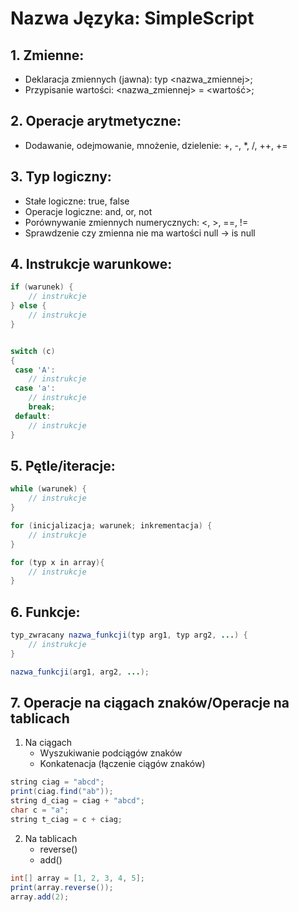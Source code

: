 # Nazwa Języka: SimpleScript
## 1. Zmienne:

- Deklaracja zmiennych (jawna): typ <nazwa_zmiennej>;
- Przypisanie wartości: <nazwa_zmiennej> = <wartość>;

## 2. Operacje arytmetyczne:

- Dodawanie, odejmowanie, mnożenie, dzielenie: +, -, *, /, ++, +=

## 3. Typ logiczny:

- Stałe logiczne: true, false
- Operacje logiczne: and, or, not
- Porównywanie zmiennych numerycznych: <, >, ==, !=
- Sprawdzenie czy zmienna nie ma wartości null -> is null

## 4. Instrukcje warunkowe:

```java
if (warunek) {
    // instrukcje
} else {
    // instrukcje
}


switch (c)
{
 case 'A':
    // instrukcje
 case 'a':
    // instrukcje
    break;
 default:
    // instrukcje
}
```
## 5. Pętle/iteracje:

```java
while (warunek) {
    // instrukcje
}

for (inicjalizacja; warunek; inkrementacja) {
    // instrukcje
}

for (typ x in array){
    // instrukcje
}
```
## 6. Funkcje:

```java
typ_zwracany nazwa_funkcji(typ arg1, typ arg2, ...) {
    // instrukcje
}

nazwa_funkcji(arg1, arg2, ...);
```

## 7. Operacje na ciągach znaków/Operacje na tablicach

1. Na ciągach
    - Wyszukiwanie podciągów znaków
    - Konkatenacja (łączenie ciągów znaków)
```java
string ciag = "abcd";
print(ciag.find("ab"));
string d_ciag = ciag + "abcd";
char c = "a";
string t_ciag = c + ciag;
```
2. Na tablicach
    - reverse()
    - add()
```java
int[] array = [1, 2, 3, 4, 5];
print(array.reverse());
array.add(2);
```
